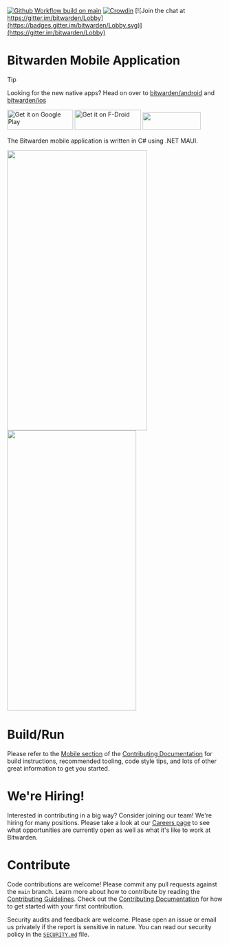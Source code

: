[![Github Workflow build on main](https://github.com/bitwarden/mobile/actions/workflows/build.yml/badge.svg?branch=main)](https://github.com/bitwarden/mobile/actions/workflows/build.yml?query=branch:main)
[![Crowdin](https://d322cqt584bo4o.cloudfront.net/bitwarden-mobile/localized.svg)](https://crowdin.com/project/bitwarden-mobile)
[![Join the chat at https://gitter.im/bitwarden/Lobby](https://badges.gitter.im/bitwarden/Lobby.svg)](https://gitter.im/bitwarden/Lobby)

# Bitwarden Mobile Application

> [!TIP]  
> Looking for the new native apps? Head on over to [bitwarden/android](https://github.com/bitwarden/android) and [bitwarden/ios](https://github.com/bitwarden/ios)


<a href="https://play.google.com/store/apps/details?id=xyz.qtmlabs.internal.passwordmanager" target="_blank"><img alt="Get it on Google Play" src="https://imgur.com/YQzmZi9.png" width="153" height="46"></a> <a href="https://mobileapp.bitwarden.com/fdroid/" target="_blank"><img alt="Get it on F-Droid" src="https://i.imgur.com/HDicnzz.png" width="154" height="46"></a> <a href="https://itunes.apple.com/us/app/bitwarden-free-password-manager/id1137397744?mt=8" target="_blank"><img src="https://imgur.com/GdGqPMY.png" width="135" height="40"></a>

The Bitwarden mobile application is written in C# using .NET MAUI.

<img src="https://raw.githubusercontent.com/bitwarden/brand/master/screenshots/mobile-android-myvault.png" alt="" width="325" height="650" /> <img src="https://raw.githubusercontent.com/bitwarden/brand/master/screenshots/mobile-ios-myvault.png" alt="" width="300" height="650" />

# Build/Run

Please refer to the [Mobile section](https://contributing.bitwarden.com/getting-started/mobile/) of the [Contributing Documentation](https://contributing.bitwarden.com/) for build instructions, recommended tooling, code style tips, and lots of other great information to get you started.

# We're Hiring!

Interested in contributing in a big way? Consider joining our team! We're hiring for many positions. Please take a look at our [Careers page](https://bitwarden.com/careers/) to see what opportunities are currently open as well as what it's like to work at Bitwarden.

# Contribute

Code contributions are welcome! Please commit any pull requests against the `main` branch. Learn more about how to contribute by reading the [Contributing Guidelines](https://contributing.bitwarden.com/contributing/). Check out the [Contributing Documentation](https://contributing.bitwarden.com/) for how to get started with your first contribution.

Security audits and feedback are welcome. Please open an issue or email us privately if the report is sensitive in nature. You can read our security policy in the [`SECURITY.md`](SECURITY.md) file.
